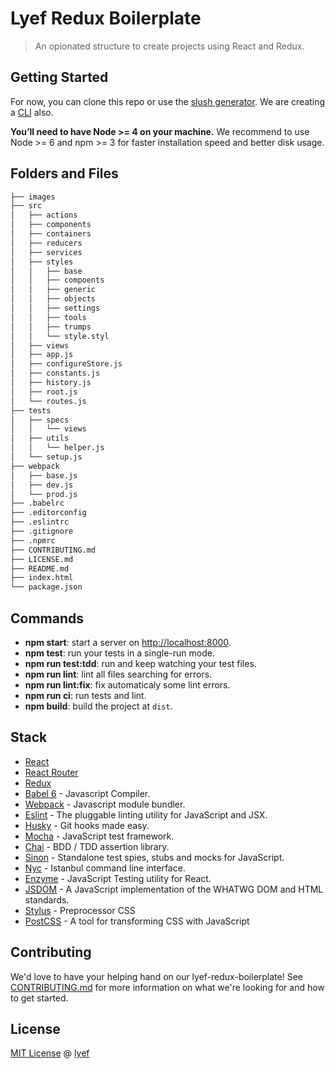 # Lyef Redux Boilerplate

> An opionated structure to create projects using React and Redux.

## Getting Started

For now, you can clone this repo or use the [slush generator](https://github.com/lyef/slush-lyef-react). We are creating a [CLI](https://github.com/lyef/lyef-react-cli) also.

**You’ll need to have Node >= 4 on your machine.** We recommend to use Node >= 6 and npm >= 3 for faster installation speed and better disk usage.

## Folders and Files

```sh
├── images
├── src
│   ├── actions
│   ├── components
│   ├── containers
│   ├── reducers
│   ├── services
│   ├── styles
│   │   ├── base
│   │   ├── compoents
│   │   ├── generic
│   │   ├── objects
│   │   ├── settings
│   │   ├── tools
│   │   ├── trumps
│   │   └── style.styl
│   ├── views
│   ├── app.js
│   ├── configureStore.js
│   ├── constants.js
│   ├── history.js
│   ├── root.js
│   └── routes.js
├── tests
│   ├── specs
│   │   └── views
│   ├── utils
│   │   └── helper.js
│   └── setup.js
├── webpack
│   ├── base.js
│   ├── dev.js
│   └── prod.js
├── .babelrc
├── .editorconfig
├── .eslintrc
├── .gitignore
├── .npmrc
├── CONTRIBUTING.md
├── LICENSE.md
├── README.md
├── index.html
└── package.json
```

## Commands

* **npm start**: start a server on [http://localhost:8000](http://localhost:8000).
* **npm test**: run your tests in a single-run mode.
* **npm run test:tdd**: run and keep watching your test files.
* **npm run lint**: lint all files searching for errors.
* **npm run lint:fix**: fix automaticaly some lint errors.
* **npm run ci**: run tests and lint.
* **npm build**: build the project at `dist`.

## Stack

- [React](https://facebook.github.io/react/)
- [React Router](https://github.com/ReactTraining/react-router)
- [Redux](http://redux.js.org/docs/introduction/)
- [Babel 6](https://babeljs.io/) - Javascript Compiler.
- [Webpack](https://webpack.github.io/) - Javascript module bundler.
- [Eslint](http://eslint.org/) - The pluggable linting utility for JavaScript and JSX.
- [Husky](https://github.com/typicode/husky) - Git hooks made easy.
- [Mocha](https://mochajs.org/) - JavaScript test framework.
- [Chai](http://chaijs.com/) - BDD / TDD assertion library.
- [Sinon](http://sinonjs.org/) - Standalone test spies, stubs and mocks for JavaScript.
- [Nyc](https://github.com/istanbuljs/nyc) - Istanbul command line interface.
- [Enzyme](http://airbnb.io/enzyme/) - JavaScript Testing utility for React.
- [JSDOM](https://github.com/tmpvar/jsdom) - A JavaScript implementation of the WHATWG DOM and HTML standards.
- [Stylus](http://stylus-lang.com/) - Preprocessor CSS
- [PostCSS](http://postcss.org/) - A tool for transforming CSS with JavaScript

## Contributing

We'd love to have your helping hand on our lyef-redux-boilerplate! See [CONTRIBUTING.md](https://github.com/lyef/lyef-redux-boilerplate/blob/master/CONTRIBUTING.md) for more information on what we're looking for and how to get started.

## License

[MIT License](https://github.com/lyef/lyef-redux-boilerplate/blob/master/LICENSE.md) @ [lyef](https://lyef.github.io)

